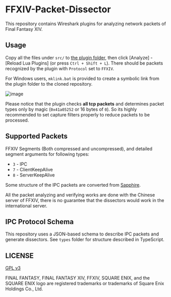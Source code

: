 # FFXIV-Packet-Dissector

This repository contains Wireshark plugins for analyzing network packets of Final Fantasy XIV.

## Usage

Copy all the files under `src/` to [the plugin folder](https://www.wireshark.org/docs/wsug_html_chunked/ChPluginFolders.html), then click \[Analyze] - 
\[Reload Lua Plugins] (or press `Ctrl + Shift + L`). There should be packets recognized by the plugin with `Protocol` set to `FFXIV`.

For Windows users, `mklink.bat` is provided to create a symbolic link from the plugin folder to the cloned repository.

![image](https://user-images.githubusercontent.com/2197479/68070741-31e87c00-fdad-11e9-9ced-86f2fce3d17e.png)

Please notice that the plugin checks **all tcp packets** and determines packet types only by magic (`0x41a05252` or 16 bytes of `0`). So its highly
recommended to set capture filters properly to reduce packets to be processed.

## Supported Packets

FFXIV Segments (Both compressed and uncompressed), and detailed segment arguments for following types: 
* `3` - IPC
* `7` - ClientKeepAlive
* `8` - ServerKeepAlive

Some structure of the IPC packets are converted from [Sapphire](https://github.com/SapphireServer/Sapphire/).

All the packet analyzing and verifying works are done with the Chinese server of FFXIV, there is no guarantee
that the dissectors would work in the international server. 

## IPC Protocol Schema

This repository uses a JSON-based schema to describe IPC packets and generate dissectors. See `types` folder
for structure described in TypeScript.

## LICENSE
 
[GPL v3](LICENSE)

FINAL FANTASY, FINAL FANTASY XIV, FFXIV, SQUARE ENIX, and the SQUARE ENIX logo are registered trademarks or trademarks of Square Enix Holdings Co., Ltd.
